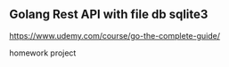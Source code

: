 ## Golang Rest API with file db sqlite3

https://www.udemy.com/course/go-the-complete-guide/

homework project